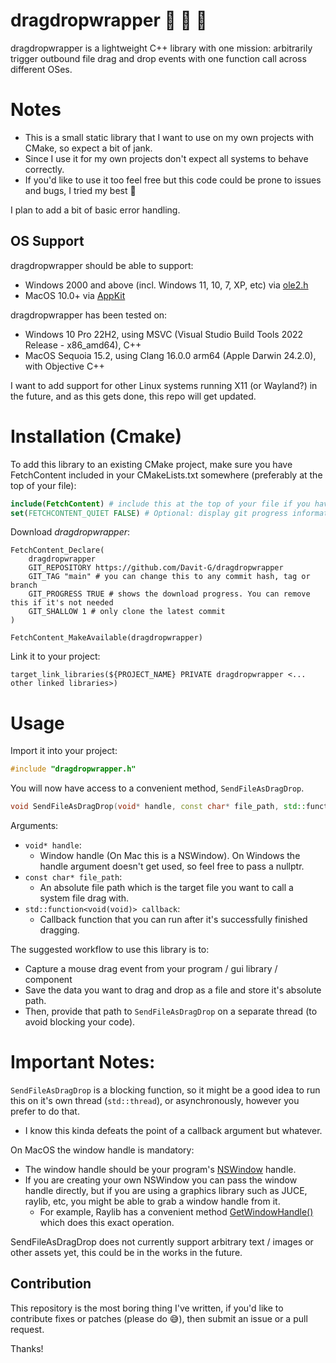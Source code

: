 # dragdropwrapper  🫳    💨 🎁 

dragdropwrapper is a lightweight C++ library with one mission: arbitrarily trigger outbound file drag and drop events with one function call across different OSes.

# Notes
- This is a small static library that I want to use on my own projects with CMake, so expect a bit of jank.
- Since I use it for my own projects don't expect all systems to behave correctly.
- If you'd like to use it too feel free but this code could be prone to issues and bugs, I tried my best 🤷

I plan to add a bit of basic error handling.

## OS Support

dragdropwrapper should be able to support:
- Windows 2000 and above (incl. Windows 11, 10, 7, XP, etc) via [ole2.h](https://learn.microsoft.com/en-us/windows/win32/api/ole2/nf-ole2-dodragdrop)
- MacOS 10.0+ via [AppKit](https://developer.apple.com/documentation/appkit/drag-and-drop)

dragdropwrapper has been tested on:
- Windows 10 Pro 22H2, using MSVC (Visual Studio Build Tools 2022 Release - x86_amd64), C++
- MacOS Sequoia 15.2, using Clang 16.0.0 arm64 (Apple Darwin 24.2.0), with Objective C++

I want to add support for other Linux systems running X11 (or Wayland?) in the future, and as this gets done, this repo will get updated.

# Installation (Cmake)
To add this library to an existing CMake project, make sure you have FetchContent included in your CMakeLists.txt somewhere (preferably at the top of your file):
```cmake
include(FetchContent) # include this at the top of your file if you haven't already
set(FETCHCONTENT_QUIET FALSE) # Optional: display git progress information from FetchContent. Dont include it if you dont need it
```

Download *dragdropwrapper*:
```
FetchContent_Declare(
    dragdropwrapper
    GIT_REPOSITORY https://github.com/Davit-G/dragdropwrapper
    GIT_TAG "main" # you can change this to any commit hash, tag or branch
    GIT_PROGRESS TRUE # shows the download progress. You can remove this if it's not needed
    GIT_SHALLOW 1 # only clone the latest commit
)

FetchContent_MakeAvailable(dragdropwrapper)
```

Link it to your project:
```
target_link_libraries(${PROJECT_NAME} PRIVATE dragdropwrapper <... other linked libraries>)
```

# Usage
Import it into your project:

```c++
#include "dragdropwrapper.h"
```

You will now have access to a convenient method, `SendFileAsDragDrop`.
```c++
void SendFileAsDragDrop(void* handle, const char* file_path, std::function<void(void)> callback);
```
Arguments:
- `void* handle`:
    - Window handle (On Mac this is a NSWindow). On Windows the handle argument doesn't get used, so feel free to pass a nullptr.
- `const char* file_path`:
    - An absolute file path which is the target file you want to call a system file drag with.
- `std::function<void(void)> callback`:
    - Callback function that you can run after it's successfully finished dragging.

The suggested workflow to use this library is to:
- Capture a mouse drag event from your program / gui library / component
- Save the data you want to drag and drop as a file and store it's absolute path.
- Then, provide that path to `SendFileAsDragDrop` on a separate thread (to avoid blocking your code).



# Important Notes:
`SendFileAsDragDrop` is a blocking function, so it might be a good idea to run this on it's own thread (`std::thread`), or asynchronously, however you prefer to do that.
  - I know this kinda defeats the point of a callback argument but whatever.

On MacOS the window handle is mandatory:
  - The window handle should be your program's [NSWindow](https://developer.apple.com/documentation/appkit/nswindow) handle.
  - If you are creating your own NSWindow you can pass the window handle directly, but if you are using a graphics library such as JUCE, raylib, etc, you might be able to grab a window handle from it.
    - For example, Raylib has a convenient method [GetWindowHandle()](https://www.raylib.com/cheatsheet/cheatsheet.html) which does this exact operation.

SendFileAsDragDrop does not currently support arbitrary text / images or other assets yet, this could be in the works in the future.

## Contribution
This repository is the most boring thing I've written, if you'd like to contribute fixes or patches (please do 😅), then submit an issue or a pull request.

Thanks!
